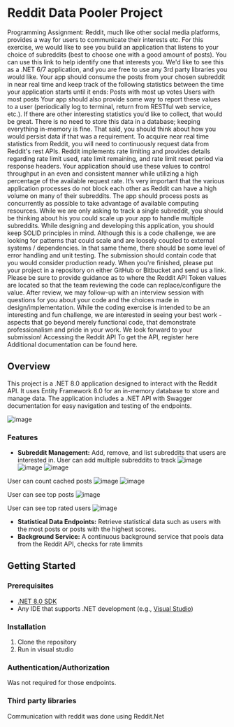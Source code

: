 
# Reddit Data Pooler Project

Programming Assignment:     Reddit, much like other social media platforms, provides a way for users to communicate their interests etc. For this exercise, we would like to see you build an application that listens to your choice of subreddits (best to choose one with a good amount of posts). You can use this link to help identify one that interests you.  We'd like to see this as a .NET 6/7 application, and you are free to use any 3rd party libraries you would like.     Your app should consume the posts from your chosen subreddit in near real time and keep track of the following statistics between the time your application starts until it ends:  Posts with most up votes Users with most posts    Your app should also provide some way to report these values to a user (periodically log to terminal, return from RESTful web service, etc.). If there are other interesting statistics you’d like to collect, that would be great. There is no need to store this data in a database; keeping everything in-memory is fine. That said, you should think about how you would persist data if that was a requirement.     To acquire near real time statistics from Reddit, you will need to continuously request data from Reddit's rest APIs.  Reddit implements rate limiting and provides details regarding rate limit used, rate limit remaining, and rate limit reset period via response headers.  Your application should use these values to control throughput in an even and consistent manner while utilizing a high percentage of the available request rate.     It’s very important that the various application processes do not block each other as Reddit can have a high volume on many of their subreddits.  The app should process posts as concurrently as possible to take advantage of available computing resources. While we are only asking to track a single subreddit, you should be thinking about his you could scale up your app to handle multiple subreddits.     While designing and developing this application, you should keep SOLID principles in mind. Although this is a code challenge, we are looking for patterns that could scale and are loosely coupled to external systems / dependencies. In that same theme, there should be some level of error handling and unit testing. The submission should contain code that you would consider production ready.     When you're finished, please put your project in a repository on either GitHub or Bitbucket and send us a link. Please be sure to provide guidance as to where the Reddit API Token values are located so that the team reviewing the code can replace/configure the value. After review, we may follow-up with an interview session with questions for you about your code and the choices made in design/implementation.     While the coding exercise is intended to be an interesting and fun challenge, we are interested in seeing your best work - aspects that go beyond merely functional code, that demonstrate professionalism and pride in your work.  We look forward to your submission!     Accessing the Reddit API     To get the API, register here  Additional documentation can be found here.


## Overview
This project is a .NET 8.0 application designed to interact with the Reddit API. It uses Entity Framework 8.0 for an in-memory database to store and manage data. 
The application includes a .NET API with Swagger documentation for easy navigation and testing of the endpoints.

![image](https://github.com/vmudinas/SubRedditScooper/assets/5769233/c1469a57-ce42-415e-8561-5444107c0957)

### Features
- **Subreddit Management:** Add, remove, and list subreddits that users are interested in.
  User can add multiple subreddits to track
  ![image](https://github.com/vmudinas/SubRedditScooper/assets/5769233/9dd8206b-b779-4c86-92c5-1eaad5b68765)
  ![image](https://github.com/vmudinas/SubRedditScooper/assets/5769233/c98d42c9-0efe-49f0-bd4b-b2029e5b92b1)
  ![image](https://github.com/vmudinas/SubRedditScooper/assets/5769233/051727ed-5ca5-4e74-92b0-a1d4b324434e)

User can  count cached posts
![image](https://github.com/vmudinas/SubRedditScooper/assets/5769233/0a10902c-9320-425b-a61b-781cba81295f)
![image](https://github.com/vmudinas/SubRedditScooper/assets/5769233/2a181820-5812-4718-9c3b-45c7e4e0f1a4)

User can see top posts
![image](https://github.com/vmudinas/SubRedditScooper/assets/5769233/b8cf8f6d-9c44-4aab-a1b3-8b54bab5f5f8)

User can see top rated users
![image](https://github.com/vmudinas/SubRedditScooper/assets/5769233/85443847-b0d8-48a6-a6dd-ec7ee9292b9f)



- **Statistical Data Endpoints:** Retrieve statistical data such as users with the most posts or posts with the highest scores.
- **Background Service:** A continuous background service that pools data from the Reddit API, checks for rate limmits

## Getting Started

### Prerequisites
- [.NET 8.0 SDK](https://dotnet.microsoft.com/en-us/download/dotnet/8.0)
- Any IDE that supports .NET development (e.g., [Visual Studio](https://visualstudio.microsoft.com/))

### Installation
1. Clone the repository
2. Run in visual studio

 ### Authentication/Authorization
 Was not required for those endpoints.
 
  ### Third party libraries
 Communication with reddit was done using Reddit.Net  
 
